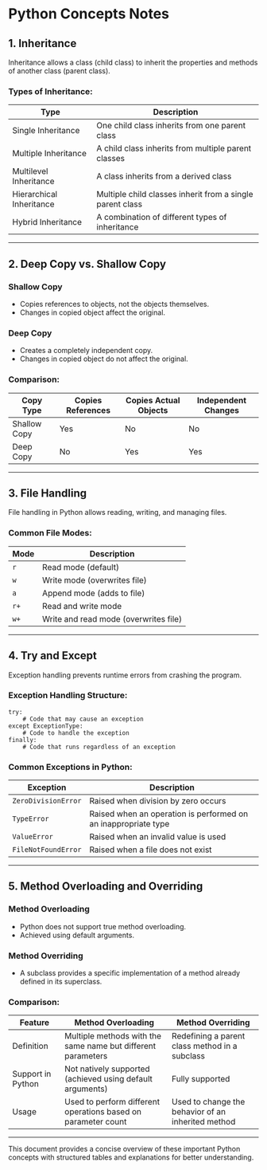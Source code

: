 # Python Concepts Notes

## 1. Inheritance
Inheritance allows a class (child class) to inherit the properties and methods of another class (parent class).

### Types of Inheritance:
| Type | Description |
|------|------------|
| Single Inheritance | One child class inherits from one parent class |
| Multiple Inheritance | A child class inherits from multiple parent classes |
| Multilevel Inheritance | A class inherits from a derived class |
| Hierarchical Inheritance | Multiple child classes inherit from a single parent class |
| Hybrid Inheritance | A combination of different types of inheritance |



---

## 2. Deep Copy vs. Shallow Copy
### Shallow Copy
- Copies references to objects, not the objects themselves.
- Changes in copied object affect the original.

### Deep Copy
- Creates a completely independent copy.
- Changes in copied object do not affect the original.

### Comparison:
| Copy Type | Copies References | Copies Actual Objects | Independent Changes |
|-----------|-------------------|-----------------------|---------------------|
| Shallow Copy | Yes | No | No |
| Deep Copy | No | Yes | Yes |

---

## 3. File Handling
File handling in Python allows reading, writing, and managing files.

### Common File Modes:
| Mode | Description |
|------|------------|
| `r`  | Read mode (default) |
| `w`  | Write mode (overwrites file) |
| `a`  | Append mode (adds to file) |
| `r+` | Read and write mode |
| `w+` | Write and read mode (overwrites file) |

---

## 4. Try and Except
Exception handling prevents runtime errors from crashing the program.

### Exception Handling Structure:
```
try:
    # Code that may cause an exception
except ExceptionType:
    # Code to handle the exception
finally:
    # Code that runs regardless of an exception
```

### Common Exceptions in Python:
| Exception | Description |
|-----------|------------|
| `ZeroDivisionError` | Raised when division by zero occurs |
| `TypeError` | Raised when an operation is performed on an inappropriate type |
| `ValueError` | Raised when an invalid value is used |
| `FileNotFoundError` | Raised when a file does not exist |

---

## 5. Method Overloading and Overriding

### Method Overloading
- Python does not support true method overloading.
- Achieved using default arguments.

### Method Overriding
- A subclass provides a specific implementation of a method already defined in its superclass.

### Comparison:
| Feature | Method Overloading | Method Overriding |
|---------|-------------------|-------------------|
| Definition | Multiple methods with the same name but different parameters | Redefining a parent class method in a subclass |
| Support in Python | Not natively supported (achieved using default arguments) | Fully supported |
| Usage | Used to perform different operations based on parameter count | Used to change the behavior of an inherited method |

---

This document provides a concise overview of these important Python concepts with structured tables and explanations for better understanding.
